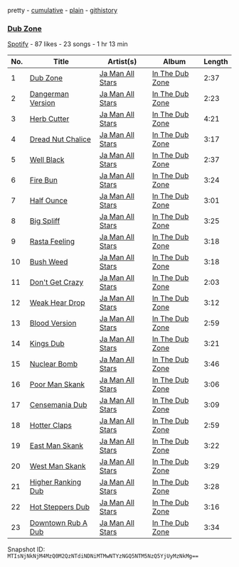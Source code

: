 pretty - [cumulative](/playlists/cumulative/0qNxhUDMiSLrSdTCYD87qn.md) - [plain](/playlists/plain/0qNxhUDMiSLrSdTCYD87qn) - [githistory](https://github.githistory.xyz/mackorone/spotify-playlist-archive/blob/main/playlists/plain/0qNxhUDMiSLrSdTCYD87qn)

### [Dub Zone](https://open.spotify.com/playlist/0qNxhUDMiSLrSdTCYD87qn)

> 

[Spotify](https://open.spotify.com/user/spotify) - 87 likes - 23 songs - 1 hr 13 min

| No. | Title | Artist(s) | Album | Length |
|---|---|---|---|---|
| 1 | [Dub Zone](https://open.spotify.com/track/5kU5irECPZ1tqct2Gjx7hQ) | [Ja Man All Stars](https://open.spotify.com/artist/0lhz2yrMdqRR2mGExicSuS) | [In The Dub Zone](https://open.spotify.com/album/2uu6AxfA9UEp4JCZMi05i7) | 2:37 |
| 2 | [Dangerman Version](https://open.spotify.com/track/6lvxpNyrtxG5QT3PsPQUlO) | [Ja Man All Stars](https://open.spotify.com/artist/0lhz2yrMdqRR2mGExicSuS) | [In The Dub Zone](https://open.spotify.com/album/2uu6AxfA9UEp4JCZMi05i7) | 2:23 |
| 3 | [Herb Cutter](https://open.spotify.com/track/2i65SpTFSN1bU4OqqjPeVO) | [Ja Man All Stars](https://open.spotify.com/artist/0lhz2yrMdqRR2mGExicSuS) | [In The Dub Zone](https://open.spotify.com/album/2uu6AxfA9UEp4JCZMi05i7) | 4:21 |
| 4 | [Dread Nut Chalice](https://open.spotify.com/track/5zQpRmspTac05XccIzpPZ3) | [Ja Man All Stars](https://open.spotify.com/artist/0lhz2yrMdqRR2mGExicSuS) | [In The Dub Zone](https://open.spotify.com/album/2uu6AxfA9UEp4JCZMi05i7) | 3:17 |
| 5 | [Well Black](https://open.spotify.com/track/2cry7z7uf2xpE2vNwZw82D) | [Ja Man All Stars](https://open.spotify.com/artist/0lhz2yrMdqRR2mGExicSuS) | [In The Dub Zone](https://open.spotify.com/album/2uu6AxfA9UEp4JCZMi05i7) | 2:37 |
| 6 | [Fire Bun](https://open.spotify.com/track/65jENMVL05ENAWIqScogJw) | [Ja Man All Stars](https://open.spotify.com/artist/0lhz2yrMdqRR2mGExicSuS) | [In The Dub Zone](https://open.spotify.com/album/2uu6AxfA9UEp4JCZMi05i7) | 3:24 |
| 7 | [Half Ounce](https://open.spotify.com/track/7GXaL6soSFmMIlIIlmVAYb) | [Ja Man All Stars](https://open.spotify.com/artist/0lhz2yrMdqRR2mGExicSuS) | [In The Dub Zone](https://open.spotify.com/album/2uu6AxfA9UEp4JCZMi05i7) | 3:01 |
| 8 | [Big Spliff](https://open.spotify.com/track/1uDUnP56AfAv6ZtnT3hy27) | [Ja Man All Stars](https://open.spotify.com/artist/0lhz2yrMdqRR2mGExicSuS) | [In The Dub Zone](https://open.spotify.com/album/2uu6AxfA9UEp4JCZMi05i7) | 3:25 |
| 9 | [Rasta Feeling](https://open.spotify.com/track/22qb6FoIyS5bCg4zlT1omI) | [Ja Man All Stars](https://open.spotify.com/artist/0lhz2yrMdqRR2mGExicSuS) | [In The Dub Zone](https://open.spotify.com/album/2uu6AxfA9UEp4JCZMi05i7) | 3:18 |
| 10 | [Bush Weed](https://open.spotify.com/track/4rxk443ZAuFTqP8bUcC2Xh) | [Ja Man All Stars](https://open.spotify.com/artist/0lhz2yrMdqRR2mGExicSuS) | [In The Dub Zone](https://open.spotify.com/album/2uu6AxfA9UEp4JCZMi05i7) | 3:18 |
| 11 | [Don't Get Crazy](https://open.spotify.com/track/4c2hmX45AVCMbR1YCkMCHN) | [Ja Man All Stars](https://open.spotify.com/artist/0lhz2yrMdqRR2mGExicSuS) | [In The Dub Zone](https://open.spotify.com/album/2uu6AxfA9UEp4JCZMi05i7) | 2:03 |
| 12 | [Weak Hear Drop](https://open.spotify.com/track/0fwnpWrND8K2mAwz05Dv9s) | [Ja Man All Stars](https://open.spotify.com/artist/0lhz2yrMdqRR2mGExicSuS) | [In The Dub Zone](https://open.spotify.com/album/2uu6AxfA9UEp4JCZMi05i7) | 3:12 |
| 13 | [Blood Version](https://open.spotify.com/track/0XxodQJpWBntYOR3HhqZh3) | [Ja Man All Stars](https://open.spotify.com/artist/0lhz2yrMdqRR2mGExicSuS) | [In The Dub Zone](https://open.spotify.com/album/2uu6AxfA9UEp4JCZMi05i7) | 2:59 |
| 14 | [Kings Dub](https://open.spotify.com/track/1Ec1qJNArftNWXREahBwRU) | [Ja Man All Stars](https://open.spotify.com/artist/0lhz2yrMdqRR2mGExicSuS) | [In The Dub Zone](https://open.spotify.com/album/2uu6AxfA9UEp4JCZMi05i7) | 3:21 |
| 15 | [Nuclear Bomb](https://open.spotify.com/track/6YDPWhnJ9zwwyIeaJhSOQa) | [Ja Man All Stars](https://open.spotify.com/artist/0lhz2yrMdqRR2mGExicSuS) | [In The Dub Zone](https://open.spotify.com/album/2uu6AxfA9UEp4JCZMi05i7) | 3:46 |
| 16 | [Poor Man Skank](https://open.spotify.com/track/76huRykdxr6ClXzX0OlXXa) | [Ja Man All Stars](https://open.spotify.com/artist/0lhz2yrMdqRR2mGExicSuS) | [In The Dub Zone](https://open.spotify.com/album/2uu6AxfA9UEp4JCZMi05i7) | 3:06 |
| 17 | [Censemania Dub](https://open.spotify.com/track/5Ac6ctM4dnWanEyWfAAouz) | [Ja Man All Stars](https://open.spotify.com/artist/0lhz2yrMdqRR2mGExicSuS) | [In The Dub Zone](https://open.spotify.com/album/2uu6AxfA9UEp4JCZMi05i7) | 3:09 |
| 18 | [Hotter Claps](https://open.spotify.com/track/6IqkBdLuKfa090TOAs0VzN) | [Ja Man All Stars](https://open.spotify.com/artist/0lhz2yrMdqRR2mGExicSuS) | [In The Dub Zone](https://open.spotify.com/album/2uu6AxfA9UEp4JCZMi05i7) | 2:59 |
| 19 | [East Man Skank](https://open.spotify.com/track/5GhEJvaloUUfoHPu7E56SV) | [Ja Man All Stars](https://open.spotify.com/artist/0lhz2yrMdqRR2mGExicSuS) | [In The Dub Zone](https://open.spotify.com/album/2uu6AxfA9UEp4JCZMi05i7) | 3:22 |
| 20 | [West Man Skank](https://open.spotify.com/track/2JQoxP8Pxk4LPYvdDLGIRv) | [Ja Man All Stars](https://open.spotify.com/artist/0lhz2yrMdqRR2mGExicSuS) | [In The Dub Zone](https://open.spotify.com/album/2uu6AxfA9UEp4JCZMi05i7) | 3:29 |
| 21 | [Higher Ranking Dub](https://open.spotify.com/track/4qbppcMCFGTI2HmKW1NUFs) | [Ja Man All Stars](https://open.spotify.com/artist/0lhz2yrMdqRR2mGExicSuS) | [In The Dub Zone](https://open.spotify.com/album/2uu6AxfA9UEp4JCZMi05i7) | 3:28 |
| 22 | [Hot Steppers Dub](https://open.spotify.com/track/1dKvSG2vDybSHm2gLgRx1O) | [Ja Man All Stars](https://open.spotify.com/artist/0lhz2yrMdqRR2mGExicSuS) | [In The Dub Zone](https://open.spotify.com/album/2uu6AxfA9UEp4JCZMi05i7) | 3:16 |
| 23 | [Downtown Rub A Dub](https://open.spotify.com/track/7szDp0qv8ZOXRy4PyOwqBB) | [Ja Man All Stars](https://open.spotify.com/artist/0lhz2yrMdqRR2mGExicSuS) | [In The Dub Zone](https://open.spotify.com/album/2uu6AxfA9UEp4JCZMi05i7) | 3:34 |

Snapshot ID: `MTIsNjNkNjM4MzQ0M2QzNTdiNDNiMTMwNTYzNGQ5NTM5NzQ5YjUyMzNkMg==`
